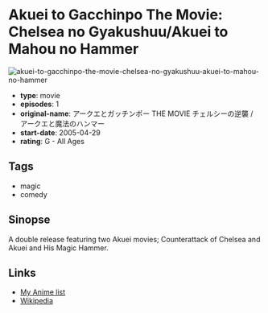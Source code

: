# Akuei to Gacchinpo The Movie: Chelsea no Gyakushuu/Akuei to Mahou no Hammer

![akuei-to-gacchinpo-the-movie-chelsea-no-gyakushuu-akuei-to-mahou-no-hammer](https://cdn.myanimelist.net/images/anime/4/71654.jpg)

-   **type**: movie
-   **episodes**: 1
-   **original-name**: アークエとガッチンポー THE MOVIE チェルシーの逆襲 / アークエと魔法のハンマー
-   **start-date**: 2005-04-29
-   **rating**: G - All Ages

## Tags

-   magic
-   comedy

## Sinopse

A double release featuring two Akuei movies; Counterattack of Chelsea and Akuei and His Magic Hammer.

## Links

-   [My Anime list](https://myanimelist.net/anime/29842/Akuei_to_Gacchinpo_The_Movie__Chelsea_no_Gyakushuu_Akuei_to_Mahou_no_Hammer)
-   [Wikipedia](http://ja.wikipedia.org/wiki/%E9%98%BF%E8%B2%B4%E7%9A%84%E5%AE%B6%E6%97%8F#.E6.A6.82.E8.A6.81)
